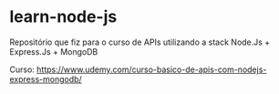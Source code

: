 # learn-node-js
Repositório que fiz para o curso de APIs utilizando a stack Node.Js + Express.Js + MongoDB

Curso: https://www.udemy.com/curso-basico-de-apis-com-nodejs-express-mongodb/
